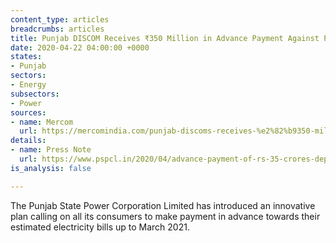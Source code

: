 ```yaml
---
content_type: articles
breadcrumbs: articles
title: Punjab DISCOM Receives ₹350 Million in Advance Payment Against Power Bills
date: 2020-04-22 04:00:00 +0000
states:
- Punjab
sectors:
- Energy
subsectors:
- Power
sources:
- name: Mercom
  url: https://mercomindia.com/punjab-discoms-receives-%e2%82%b9350-million-advance-payment/
details:
- name: Press Note
  url: https://www.pspcl.in/2020/04/advance-payment-of-rs-35-crores-deposited-esteemed-consumers-of-pspcl-come-forward-to-help-as-well-as-earn-lucrative-returns-by-advance-payment-of-electricity-bills/
is_analysis: false

---
```

The Punjab State Power Corporation Limited has introduced an innovative plan calling on all its consumers to make payment in advance towards their estimated electricity bills up to March 2021.
